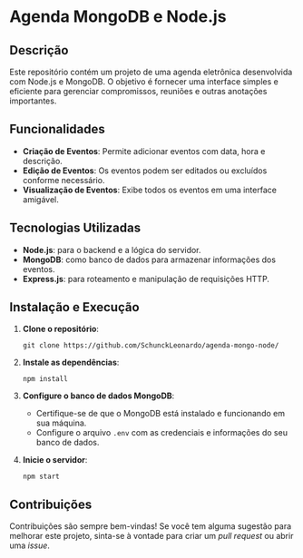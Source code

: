 # Agenda MongoDB e Node.js

## Descrição

Este repositório contém um projeto de uma agenda eletrônica desenvolvida com Node.js e MongoDB. O objetivo é fornecer uma interface simples e eficiente para gerenciar compromissos, reuniões e outras anotações importantes.

## Funcionalidades

- **Criação de Eventos**: Permite adicionar eventos com data, hora e descrição.
- **Edição de Eventos**: Os eventos podem ser editados ou excluídos conforme necessário.
- **Visualização de Eventos**: Exibe todos os eventos em uma interface amigável.

## Tecnologias Utilizadas

- **Node.js**: para o backend e a lógica do servidor.
- **MongoDB**: como banco de dados para armazenar informações dos eventos.
- **Express.js**: para roteamento e manipulação de requisições HTTP.

## Instalação e Execução

1. **Clone o repositório**:
   ```
   git clone https://github.com/SchunckLeonardo/agenda-mongo-node/
   ```

2. **Instale as dependências**:
   ```
   npm install
   ```

3. **Configure o banco de dados MongoDB**:
   - Certifique-se de que o MongoDB está instalado e funcionando em sua máquina.
   - Configure o arquivo `.env` com as credenciais e informações do seu banco de dados.

4. **Inicie o servidor**:
   ```
   npm start
   ```

## Contribuições

Contribuições são sempre bem-vindas! Se você tem alguma sugestão para melhorar este projeto, sinta-se à vontade para criar um *pull request* ou abrir uma *issue*.
